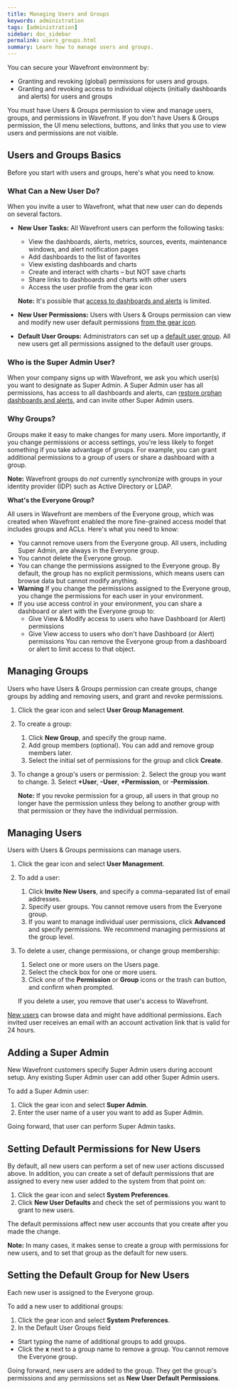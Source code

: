 ```yaml
---
title: Managing Users and Groups
keywords: administration
tags: [administration]
sidebar: doc_sidebar
permalink: users_groups.html
summary: Learn how to manage users and groups.
---
```

You can secure your Wavefront environment by:
* Granting and revoking (global) permissions for users and groups.
* Granting and revoking access to individual objects (initially dashboards and alerts) for users and groups

You must have Users & Groups permission to view and manage users, groups, and permissions in Wavefront. If you don't have Users & Groups permission, the UI menu selections, buttons, and links that you use to view users and permissions are not visible.

## Users and Groups Basics

Before you start with users and groups, here's what you need to know.

### What Can a New User Do?

When you invite a user to Wavefront, what that new user can do depends on several factors.

- **New User Tasks:** All Wavefront users can perform the following tasks:
  * View the dashboards, alerts, metrics, sources, events, maintenance windows, and alert notification pages
  * Add dashboards to the list of favorites
  * View existing dashboards and charts
  * Create and interact with charts – but NOT save charts
  * Share links to dashboards and charts with other users
  * Access the user profile from the gear icon

  **Note:** It's possible that [access to dashboards and alerts](access.html#how-access-control-works) is limited.

- **New User Permissions:** Users with Users & Groups permission can view and modify new user default permissions [from the gear icon](users_groups.html#setting-default-permissions-for-new-users).
- **Default User Groups:** Administrators can set up a [default user group](users_groups.html#setting-the-default-group-for-new-users). All new users get all permissions assigned to the default user groups.


### Who is the Super Admin User?

When your company signs up with Wavefront, we ask you which user(s) you want to designate as Super Admin. A Super Admin user has all permissions, has access to all dashboards and alerts, can [restore orphan dashboards and alerts](access.html#making-orphan-dashboards-visible), and can invite other Super Admin users.

### Why Groups?

Groups make it easy to make changes for many users. More importantly, if you change permissions or access settings, you're less likely to forget something if you take advantage of groups. For example, you can grant additional permissions to a group of users or share a dashboard with a group.

**Note:** Wavefront groups do *not* currently synchronize with groups in your identity provider (IDP) such as Active Directory or LDAP.

**What's the Everyone Group?**

All users in Wavefront are members of the Everyone group, which was created when Wavefront enabled the more fine-grained access model that includes groups and ACLs.
Here's what you need to know:

* You cannot remove users from the Everyone group. All users, including Super Admin, are always in the Everyone group.
* You cannot delete the Everyone group.
* You can change the permissions assigned to the Everyone group. By default, the group has no explicit permissions, which means users can browse data but cannot modify anything.
* **Warning** If you change the permissions assigned to the Everyone group, you change the permissions for each user in your environment.
* If you use access control in your environment, you can share a dashboard or alert with the Everyone group to:
  - Give View & Modify access to users who have Dashboard (or Alert) permissions
  - Give View access to users who don't have Dashboard (or Alert) permissions
  You can remove the Everyone group from a dashboard or alert to limit access to that object.

<!---
#### What is the Ingest Only Group?

The Ingest Only group is created when Wavefront enables groups. The group is meant for service accounts and it has only the **Direct Data Ingestion** permission by default.

When you invite a service account, add this group to the User Groups field.

You can delete and rename this group, and you can change the permissions assigned to this group.--->


## Managing Groups

Users who have Users & Groups permission can create groups, change groups by adding and removing users, and grant and revoke permissions.

1. Click the gear icon and select **User Group Management**.
2. To create a group:
   1. Click **New Group**, and specify the group name.
   2. Add group members (optional). You can add and remove group members later.
   3. Select the initial set of permissions for the group and click **Create**.
3. To change a group's users or permission:
   2. Select the group you want to change.
   3. Select **+User**, **-User**, **+Permission**, or **-Permission**.

   **Note:** If you revoke permission for a group, all users in that group no longer have the permission unless they belong to another group with that permission or they have the individual permission.

## Managing Users

Users with Users & Groups permissions can manage users.

1. Click the gear icon and select **User Management**.
2. To add a user:
   1. Click **Invite New Users**, and specify a comma-separated list of email addresses.
   2. Specify user groups. You cannot remove users from the Everyone group.
   3. If you want to manage individual user permissions, click **Advanced** and specify permissions. We recommend managing permissions at the group level.
3. To delete a user, change permissions, or change group membership:
   1. Select one or more users on the Users page.
   2. Select the check box for one or more users.
   3. Click one of the **Permission** or  **Group** icons or the trash can button, and confirm when prompted.

   If you delete a user, you remove that user's access to Wavefront.

[New users](users_groups.html#what-can-a-new-user-do) can browse data and might have additional permissions. Each invited user receives an email with an account activation link that is valid for 24 hours.

## Adding a Super Admin

New Wavefront customers specify Super Admin users during account setup. Any existing Super Admin user can add other Super Admin users.

To add a Super Admin user:
1. Click the gear icon and select **Super Admin**.
2. Enter the user name of a user you want to add as Super Admin.

Going forward, that user can perform Super Admin tasks.

## Setting Default Permissions for New Users

By default, all new users can perform a set of new user actions discussed above. In addition, you can create a set of default permissions that are assigned to every new user added to the system from that point on:

1. Click the gear icon and select **System Preferences**.
2. Click **New User Defaults** and check the set of permissions you want to grant to new users.

The default permissions affect new user accounts that you create after you made the change.

**Note:** In many cases, it makes sense to create a group with permissions for new users, and to set that group as the default for new users.


## Setting the Default Group for New Users

Each new user is assigned to the Everyone group.

To add a new user to additional groups:
1. Click the gear icon and select **System Preferences**.
2. In the Default User Groups field
  * Start typing the name of additional groups to add groups.
  * Click the **x** next to a group name to remove a group. You cannot remove the Everyone group.

Going forward, new users are added to the group. They get the group's permissions and any permissions set as **New User Default Permissions**.

